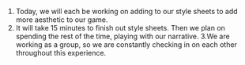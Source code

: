 1. Today, we will each be working on adding to our style sheets to add more aesthetic to our game.
2. It will take 15 minutes to finish out style sheets. Then we plan on spending the rest of the time, playing with our narrative.
3.We are working as a group, so we are constantly checking in on each other throughout this experience.
